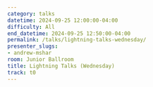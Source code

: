 ```yaml
---
category: talks
datetime: 2024-09-25 12:00:00-04:00
difficulty: All
end_datetime: 2024-09-25 12:50:00-04:00
permalink: /talks/lightning-talks-wednesday/
presenter_slugs:
- andrew-mshar
room: Junior Ballroom
title: Lightning Talks (Wednesday)
track: t0
---
```

